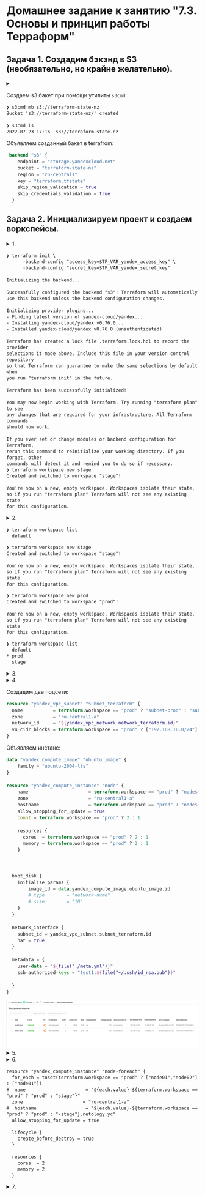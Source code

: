 # Домашнее задание к занятию "7.3. Основы и принцип работы Терраформ"

## Задача 1. Создадим бэкэнд в S3 (необязательно, но крайне желательно).

<details><summary></summary>

> Если в рамках предыдущего задания у вас уже есть аккаунт AWS, то давайте продолжим знакомство со взаимодействием терраформа и aws. 
> 
> 1. Создайте s3 бакет, iam роль и пользователя от которого будет работать терраформ. Можно создать отдельного пользователя, а можно использовать созданного в рамках предыдущего задания, просто добавьте ему необходимы права, как описано [здесь](https://www.terraform.io/docs/backends/types/s3.html).
> 1. Зарегистрируйте бэкэнд в терраформ проекте как описано по ссылке выше. 

</details>


Создаем s3 бакет при помощи утилиты ```s3cmd```:

```
❯ s3cmd mb s3://terraform-state-nz
Bucket 's3://terraform-state-nz/' created

❯ s3cmd ls
2022-07-23 17:16  s3://terraform-state-nz
```

Объявляем созданный бакет в terrafrom:

```terraform
 backend "s3" {
    endpoint = "storage.yandexcloud.net"
    bucket = "terraform-state-nz"
    region = "ru-central1"
    key = "terraform.tfstate"
    skip_region_validation = true
    skip_credentials_validation = true
  }
```

## Задача 2. Инициализируем проект и создаем воркспейсы. 

<details> 
<summary>1.</summary>

> Выполните `terraform init`:
>   * если был создан бэкэнд в S3, то терраформ создат файл стейтов в S3 и запись в таблице dynamodb.
>   * иначе будет создан локальный файл со стейтами.  
</details>

```
❯ terraform init \
      -backend-config "access_key=$TF_VAR_yandex_access_key" \
      -backend-config "secret_key=$TF_VAR_yandex_secret_key"

Initializing the backend...

Successfully configured the backend "s3"! Terraform will automatically
use this backend unless the backend configuration changes.

Initializing provider plugins...
- Finding latest version of yandex-cloud/yandex...
- Installing yandex-cloud/yandex v0.76.0...
- Installed yandex-cloud/yandex v0.76.0 (unauthenticated)

Terraform has created a lock file .terraform.lock.hcl to record the provider
selections it made above. Include this file in your version control repository
so that Terraform can guarantee to make the same selections by default when
you run "terraform init" in the future.

Terraform has been successfully initialized!

You may now begin working with Terraform. Try running "terraform plan" to see
any changes that are required for your infrastructure. All Terraform commands
should now work.

If you ever set or change modules or backend configuration for Terraform,
rerun this command to reinitialize your working directory. If you forget, other
commands will detect it and remind you to do so if necessary.
❯ terraform workspace new stage
Created and switched to workspace "stage"!

You're now on a new, empty workspace. Workspaces isolate their state,
so if you run "terraform plan" Terraform will not see any existing state
for this configuration.
```
<details><summary>2.</summary>

> Создайте два воркспейса `stage` и `prod`.
</details>

```
❯ terraform workspace list
  default
```

```
❯ terraform workspace new stage 
Created and switched to workspace "stage"!

You're now on a new, empty workspace. Workspaces isolate their state,
so if you run "terraform plan" Terraform will not see any existing state
for this configuration.
```

```
❯ terraform workspace new prod
Created and switched to workspace "prod"!

You're now on a new, empty workspace. Workspaces isolate their state,
so if you run "terraform plan" Terraform will not see any existing state
for this configuration.
```

```
❯ terraform workspace list
  default
* prod
  stage
```
<details><summary>3.</summary>

> В уже созданный `aws_instance` добавьте зависимость типа инстанса от вокспейса, что бы в разных ворскспейсах использовались разные `instance_type`.
</details>

<details><summary>4.</summary>

> Добавим `count`. Для `stage` должен создаться один экземпляр `ec2`, а для `prod` два. 
</details>

Создадим две подсети:

```terraform
resource "yandex_vpc_subnet" "subnet_terraform" {
  name           = terraform.workspace == "prod" ? "subnet-prod" : "subnet-stage"
  zone           = "ru-central1-a"
  network_id     = "${yandex_vpc_network.network_terraform.id}"
  v4_cidr_blocks = terraform.workspace == "prod" ? ["192.168.10.0/24"] : ["192.168.11.0/24"]
}
```

Объявляем инстанс:

```terraform
data "yandex_compute_image" "ubuntu_image" {
    family = "ubuntu-2004-lts"
}

resource "yandex_compute_instance" "node" {
    name                      = terraform.workspace == "prod" ? "node${count.index}-prod" : "node${count.index}-stage"
    zone                      = "ru-central1-a"
    hostname                  = terraform.workspace == "prod" ? "node${count.index}-prod.netology.yc" : "node${count.index}-stage.netology.yc"
    allow_stopping_for_update = true
    count = terraform.workspace == "prod" ? 2 : 1

    resources {
      cores  = terraform.workspace == "prod" ? 2 : 1
      memory = terraform.workspace == "prod" ? 2 : 1
    }


  
  boot_disk {
    initialize_params {
        image_id = data.yandex_compute_image.ubuntu_image.id
        # type        = "network-nvme"
        # size        = "10"
    }
  }

  network_interface {
    subnet_id = yandex_vpc_subnet.subnet_terraform.id
    nat = true
  }

  metadata = {
    user-data = "${file("./meta.yml")}"
    ssh-authorized-keys = "test1:${file("~/.ssh/id_rsa.pub")}"

  }
}
```
<img src="assets/07-terraform-03-basic_001.png" width="800px">

<details><summary>5.</summary>

> Создайте рядом еще один `aws_instance`, но теперь определите их количество при помощи `for_each`, а не `count`.
</details>

<details><summary>6.</summary>

> Что бы при изменении типа инстанса не возникло ситуации, когда не будет ни одного инстанса добавьте параметр жизненного цикла `create_before_destroy = true` в один из рессурсов `aws_instance`.
</details>

```terrraform
resource "yandex_compute_instance" "node-foreach" {
  for_each = toset(terraform.workspace == "prod" ? ["node01","node02"] : ["node01"])
#  name                      = "${each.value}-${terraform.workspace == "prod" ? "prod" : "stage"}"
  zone                      = "ru-central1-a"
#  hostname                  = "${each.value}-${terraform.workspace == "prod" ? "prod" : "-stage"}.netology.yc"
  allow_stopping_for_update = true

  lifecycle {
    create_before_destroy = true
  }

  resources {
    cores  = 2
    memory = 2
  }
```
<details><summary>7.</summary>

> При желании поэкспериментируйте с другими параметрами и рессурсами.
>
> В виде результата работы пришлите:
> * Вывод команды `terraform workspace list`.
> * Вывод команды `terraform plan` для воркспейса `prod`.  
</details>

